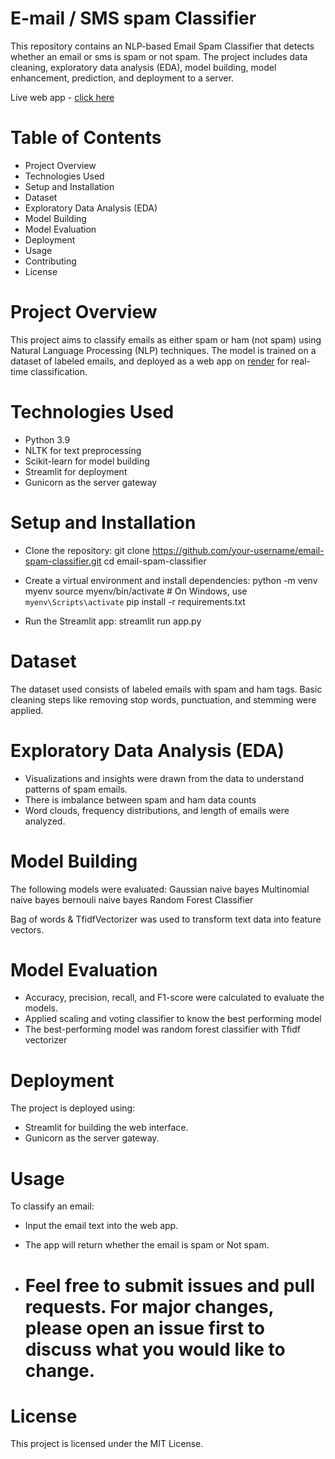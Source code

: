 # E-mail / SMS spam Classifier
This repository contains an NLP-based Email Spam Classifier that detects whether an email or sms is spam or not spam. The project includes data cleaning, exploratory data analysis (EDA), model building, model enhancement, prediction, and deployment to a server.

Live web app - [click here](https://email-sms-spam-classifier-11.onrender.com/)

# Table of Contents
- Project Overview
- Technologies Used
- Setup and Installation
- Dataset
- Exploratory Data Analysis (EDA)
- Model Building
- Model Evaluation
- Deployment
- Usage
- Contributing
- License

# Project Overview
This project aims to classify emails as either spam or ham (not spam) using Natural Language Processing (NLP) techniques. The model is trained on a dataset of labeled emails, and deployed as a web app on [render](https://email-sms-spam-classifier-11.onrender.com/) for real-time classification.

# Technologies Used
- Python 3.9
- NLTK for text preprocessing
- Scikit-learn for model building
- Streamlit for deployment
- Gunicorn as the server gateway

# Setup and Installation
- Clone the repository:
git clone https://github.com/your-username/email-spam-classifier.git
cd email-spam-classifier

- Create a virtual environment and install dependencies:
python -m venv myenv
source myenv/bin/activate  # On Windows, use `myenv\Scripts\activate`
pip install -r requirements.txt

- Run the Streamlit app:
streamlit run app.py

# Dataset
The dataset used consists of labeled emails with spam and ham tags. Basic cleaning steps like removing stop words, punctuation, and stemming were applied.

# Exploratory Data Analysis (EDA)
- Visualizations and insights were drawn from the data to understand patterns of spam emails.
- There is imbalance between spam and ham data counts
- Word clouds, frequency distributions, and length of emails were analyzed.

# Model Building
The following models were evaluated:
Gaussian naive bayes
Multinomial naive bayes
bernouli naive bayes
Random Forest Classifier

Bag of words & TfidfVectorizer was used to transform text data into feature vectors.

# Model Evaluation
- Accuracy, precision, recall, and F1-score were calculated to evaluate the models.
- Applied scaling and voting classifier to know the best performing model
- The best-performing model was random forest classifier with Tfidf vectorizer

 # Deployment
The project is deployed using:
- Streamlit for building the web interface.
- Gunicorn as the server gateway.

# Usage
To classify an email:
- Input the email text into the web app.
- The app will return whether the email is spam or Not spam.

- # Feel free to submit issues and pull requests. For major changes, please open an issue first to discuss what you would like to change.

# License
This project is licensed under the MIT License.

